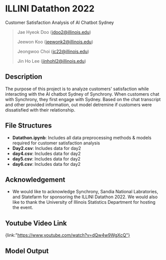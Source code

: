 # ILLINI Datathon 2022
Customer Satisfaction Analysis of AI Chatbot Sydney 
> Jae Hyeok Doo (jdoo2@illinois.edu)
>
> Jeewon Koo (jeewonk2@illinois.edu)
> 
> Jeongwoo Choi (jc22@illinois.edu)
> 
> Jin Ho Lee (jinhohl2@illinois.edu)

## Description
The purpose of this project is to analyze customers' satisfaction while interacting with the AI chatbot Sydney of Synchrony. When customers chat with Synchrony, they first engage with Sydney. Based on the chat transcript and other provided information, out model detremine if customers were dissatisfied with their relationship.

## File Structures
- **Datathon.ipynb**: Includes all data preprocessing methods & models required for customer satisfaction analysis
- **Day2.csv**: Includes data for day2
- **day4.csv**: Includes data for day2
- **day5.csv**: Includes data for day2
- **day6.csv**: Includes data for day2


## Acknowledgement

* We would like to acknowledge Synchrony, Sandia National Labratories, and Statefarm for sponsoring the ILLINI Datathon 2022. We would also like to thank the University of Illinois Statistics Department for hosting the event.


## Youtube Video Link

{link:"https://www.youtube.com/watch?v=dQw4w9WgXcQ"}

## Model Output
